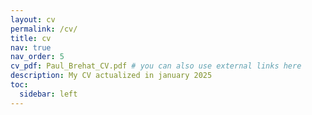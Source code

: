 ```yaml
---
layout: cv
permalink: /cv/
title: cv
nav: true
nav_order: 5
cv_pdf: Paul_Brehat_CV.pdf # you can also use external links here
description: My CV actualized in january 2025
toc:
  sidebar: left
---
```

